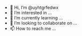 - 👋 Hi, I’m @uyhtgrfedwx
- 👀 I’m interested in ...
- 🌱 I’m currently learning ...
- 💞️ I’m looking to collaborate on ...
- 📫 How to reach me ...

<!---
uyhtgrfedwx/uyhtgrfedwx is a ✨ special ✨ repository because its `README.md` (this file) appears on your GitHub profile.
You can click the Preview link to take a look at your changes.
--->
